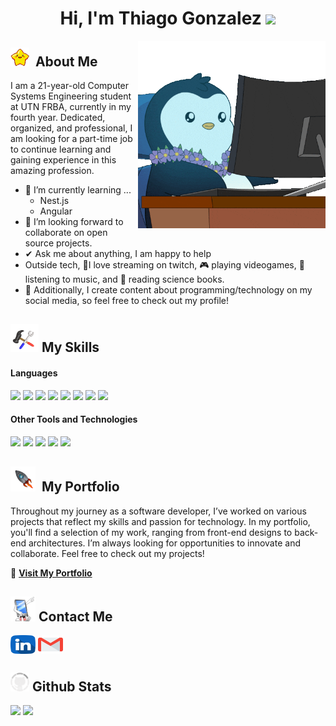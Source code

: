 <h1 align="center"><b>Hi, I'm Thiago Gonzalez </b><img src="https://media.giphy.com/media/hvRJCLFzcasrR4ia7z/giphy.gif" width="35"></h1>
<!--  -->
<img align="right" width=300px alt="coding penguin" src="assets/coding-penguin.gif" />

<h2> <img src="assets/star.gif" width="30px">&nbsp; About Me</h2>

I am a 21-year-old Computer Systems Engineering student at UTN FRBA, currently in my fourth year. Dedicated, organized, and professional, I am looking for a part-time job to continue learning and gaining experience in this amazing profession.
- 🌱 I’m currently learning ...
  - Nest.js
  - Angular
- 👯 I’m looking forward to collaborate on open source projects.
- ✔ Ask me about anything, I am happy to help<br>
- Outside tech, 💜I love streaming on twitch, 🎮 playing videogames, 🎵 listening to music, and 📖 reading science books.
- 👾 Additionally, I create content about programming/technology on my social media, so feel free to check out my profile!

</span>


<h2> <img src="assets/tools.gif" width="45px">&nbsp;My Skills </h2>

<h4> Languages </h4>
<span> 
  <img src="https://img.shields.io/badge/HTML5-E34F26?style=for-the-badge&logo=html5&logoColor=white">
  <img src="https://img.shields.io/badge/CSS3-1572B6?style=for-the-badge&logo=css3&logoColor=white">
  <img src="https://img.shields.io/badge/JavaScript-F7DF1E?style=for-the-badge&logo=javascript&logoColor=black">
  <img src="https://img.shields.io/badge/Java-ED8B00?style=for-the-badge&logo=java&logoColor=white">
  <img src="https://img.shields.io/badge/C-00599C?style=for-the-badge&logo=c&logoColor=white">
  <img src="https://img.shields.io/badge/python-3670A0?style=for-the-badge&logo=python&logoColor=ffdd54">
  <img src= "https://img.shields.io/badge/typescript-%23007ACC.svg?style=for-the-badge&logo=typescript&logoColor=white">
  <img src= "https://img.shields.io/badge/-Arduino-00979D?style=for-the-badge&logo=Arduino&logoColor=white">

</span>


<h4> Other Tools and Technologies </h4>
<span>
  <img src="https://img.shields.io/badge/Git-F05032?style=for-the-badge&logo=git&logoColor=white">
  <img src="https://img.shields.io/badge/jira-%230A0FFF.svg?style=for-the-badge&logo=jira&logoColor=white">
  <img src="https://img.shields.io/badge/Notion-%23000000.svg?style=for-the-badge&logo=notion&logoColor=white">
  <img src="https://img.shields.io/badge/Fedora-294172?style=for-the-badge&logo=fedora&logoColor=white">
  <img src="https://img.shields.io/badge/MySQL-00000F?style=for-the-badge&logo=mysql&logoColor=white">

</span>


<span>

<h2> <img src="assets/Spaceship.gif" width="40px">&nbsp; My Portfolio </h2>
<p>
  Throughout my journey as a software developer, I’ve worked on various projects that reflect my skills and passion for technology.  
  In my portfolio, you'll find a selection of my work, ranging from front-end designs to back-end architectures.  
  I’m always looking for opportunities to innovate and collaborate.  
  Feel free to check out my projects!
</p>

🔗 **[Visit My Portfolio](https://your-portfolio-link.com)**

</span>

<span>
  
<h2> <img src="assets/phone.gif" width="40px">&nbsp;Contact Me</h2>
<p>
  <a href="https://www.linkedin.com/in/thiago-martin-gonzalez/" target="blank"><img align="center"
      src="assets/linkedin.png"
      alt="linkedin" height="30" width="40" /></a>
  <a href="mailto:thiago23gonzalez@gmail.com" target="blank"><img align="center"
      src="assets/gmail.png"
      alt="email" height="30" width="40" /></a>
</p>

</span>

<h2> <img src="assets/github.gif" width="30px">&nbsp;Github Stats</h2> 

[![](https://github-readme-stats.vercel.app/api?username=ThiagoGonzalezz&show_icons=true&theme=tokyonight&hide_border=true&locale=en)](https://github.com/ThiagoGonzalezz)
[![](https://github-readme-streak-stats.herokuapp.com/?user=ThiagoGonzalezz&theme=material-palenight)](https://github.com/ThiagoGonzalezz)
</div>


